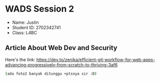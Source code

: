 # WADS Session 2

- Name: Justin
- Student ID: 2702342741
- Class: L4BC

## Article About Web Dev and Security
Here's the link:
https://dev.to/zenika/efficient-git-workflow-for-web-apps-advancing-progressively-from-scratch-to-thriving-3af6

```bash
(ada foto2 banyak ditunggu +ptsnya sir :D)